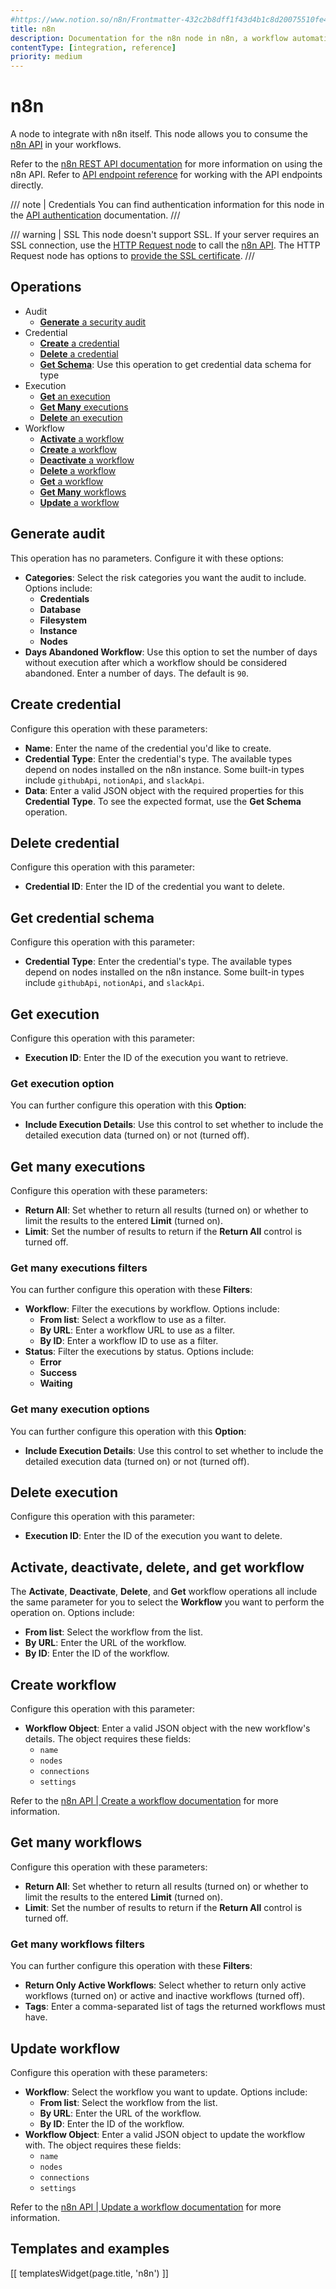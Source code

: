 ```yaml
---
#https://www.notion.so/n8n/Frontmatter-432c2b8dff1f43d4b1c8d20075510fe4
title: n8n
description: Documentation for the n8n node in n8n, a workflow automation platform. Includes guidance on usage, and links to examples.
contentType: [integration, reference]
priority: medium
---
```


# n8n

A node to integrate with n8n itself. This node allows you to consume the [n8n API](/api/index.md) in your workflows.

Refer to the [n8n REST API documentation](/api/index.md) for more information on using the n8n API. Refer to [API endpoint reference](/api/api-reference.md) for working with the API endpoints directly.

/// note | Credentials
You can find authentication information for this node in the [API authentication](/api/authentication.md) documentation.
///

/// warning | SSL
This node doesn't support SSL. If your server requires an SSL connection, use the [HTTP Request node](/integrations/builtin/core-nodes/n8n-nodes-base.httprequest/index.md) to call the [n8n API](/api/index.md).
The HTTP Request node has options to [provide the SSL certificate](/integrations/builtin/credentials/httprequest.md#provide-an-ssl-certificate).
///

## Operations

* Audit
	* [**Generate** a security audit](#generate-audit)
* Credential
	* [**Create** a credential](#create-credential)
	* [**Delete** a credential](#delete-credential)
	* [**Get Schema**](#get-credential-schema): Use this operation to get credential data schema for type
* Execution
	* [**Get** an execution](#get-execution)
	* [**Get Many** executions](#get-many-executions)
	* [**Delete** an execution](#delete-execution)
* Workflow
	* [**Activate** a workflow](#activate-deactivate-delete-and-get-workflow)
	* [**Create** a workflow](#create-workflow)
	* [**Deactivate** a workflow](#activate-deactivate-delete-and-get-workflow)
	* [**Delete** a workflow](#activate-deactivate-delete-and-get-workflow)
	* [**Get** a workflow](#activate-deactivate-delete-and-get-workflow)
	* [**Get Many** workflows](#get-many-workflows)
	* [**Update** a workflow](#update-workflow)

## Generate audit

This operation has no parameters. Configure it with these options:

* **Categories**: Select the risk categories you want the audit to include. Options include:
	* **Credentials**
	* **Database**
	* **Filesystem**
	* **Instance**
	* **Nodes**
* **Days Abandoned Workflow**: Use this option to set the number of days without execution after which a workflow should be considered abandoned. Enter a number of days. The default is `90`.

## Create credential

Configure this operation with these parameters:

* **Name**: Enter the name of the credential you'd like to create.
* **Credential Type**: Enter the credential's type. The available types depend on nodes installed on the n8n instance. Some built-in types include `githubApi`, `notionApi`, and `slackApi`.
* **Data**: Enter a valid JSON object with the required properties for this **Credential Type**. To see the expected format, use the **Get Schema** operation.

## Delete credential

Configure this operation with this parameter:

* **Credential ID**: Enter the ID of the credential you want to delete.

## Get credential schema

Configure this operation with this parameter:

* **Credential Type**: Enter the credential's type. The available types depend on nodes installed on the n8n instance. Some built-in types include `githubApi`, `notionApi`, and `slackApi`.

## Get execution

Configure this operation with this parameter:

* **Execution ID**: Enter the ID of the execution you want to retrieve.

### Get execution option

You can further configure this operation with this **Option**:

* **Include Execution Details**: Use this control to set whether to include the detailed execution data (turned on) or not (turned off).

## Get many executions

Configure this operation with these parameters:

* **Return All**: Set whether to return all results (turned on) or whether to limit the results to the entered **Limit** (turned on).
* **Limit**: Set the number of results to return if the **Return All** control is turned off.

### Get many executions filters

You can further configure this operation with these **Filters**:

* **Workflow**: Filter the executions by workflow. Options include:
	* **From list**: Select a workflow to use as a filter.
	* **By URL**: Enter a workflow URL to use as a filter.
	* **By ID**: Enter a workflow ID to use as a filter.
* **Status**: Filter the executions by status. Options include:
	* **Error**
	* **Success**
	* **Waiting**

### Get many execution options

You can further configure this operation with this **Option**:

* **Include Execution Details**: Use this control to set whether to include the detailed execution data (turned on) or not (turned off).

## Delete execution

Configure this operation with this parameter:

* **Execution ID**: Enter the ID of the execution you want to delete.

## Activate, deactivate, delete, and get workflow

The **Activate**, **Deactivate**, **Delete**, and **Get** workflow operations all include the same parameter for you to select the **Workflow** you want to perform the operation on. Options include:

* **From list**: Select the workflow from the list.
* **By URL**: Enter the URL of the workflow.
* **By ID**: Enter the ID of the workflow.

## Create workflow

Configure this operation with this parameter:

* **Workflow Object**: Enter a valid JSON object with the new workflow's details. The object requires these fields:
	* `name`
	* `nodes`
	* `connections`
	* `settings`

Refer to the [n8n API | Create a workflow documentation](/api/api-reference.md/#tag/Workflow/paths/~1workflows/post) for more information.

## Get many workflows

Configure this operation with these parameters:

* **Return All**: Set whether to return all results (turned on) or whether to limit the results to the entered **Limit** (turned on).
* **Limit**: Set the number of results to return if the **Return All** control is turned off.

### Get many workflows filters

You can further configure this operation with these **Filters**:

* **Return Only Active Workflows**: Select whether to return only active workflows (turned on) or active and inactive workflows (turned off).
* **Tags**: Enter a comma-separated list of tags the returned workflows must have.

## Update workflow

Configure this operation with these parameters:

* **Workflow**: Select the workflow you want to update. Options include:
	* **From list**: Select the workflow from the list.
	* **By URL**: Enter the URL of the workflow.
	* **By ID**: Enter the ID of the workflow.
* **Workflow Object**: Enter a valid JSON object to update the workflow with. The object requires these fields:
	* `name`
	* `nodes`
	* `connections`
	* `settings`

Refer to the [n8n API | Update a workflow documentation](https://docs.n8n.io/api/api-reference/#tag/Workflow/paths/~1workflows~1%7Bid%7D/put) for more information.

## Templates and examples

<!-- see https://www.notion.so/n8n/Pull-in-templates-for-the-integrations-pages-37c716837b804d30a33b47475f6e3780 -->
[[ templatesWidget(page.title, 'n8n') ]]
